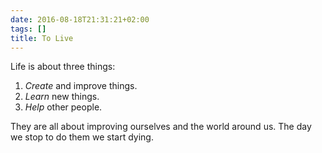 ```yaml
---
date: 2016-08-18T21:31:21+02:00
tags: []
title: To Live
---
```


Life is about three things:

1. _Create_ and improve things.
2. _Learn_ new things.
3. _Help_ other people.

They are all about improving ourselves and the world around us. The day we stop to do them we start dying.

